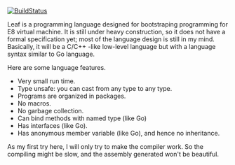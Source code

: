 [![BuildStatus](https://travis-ci.org/e8vm/leaf.png?branch=master)](https://travis-ci.org/e8vm/leaf)

Leaf is a programming language designed for bootstraping programming for E8
virtual machine.  It is still under heavy construction, so it does not have a
formal specification yet; most of the language design is still in my mind.
Basically, it will be a C/C++ -like low-level language but with a language
syntax similar to Go language.

Here are some language features.
- Very small run time.
- Type unsafe: you can cast from any type to any type.
- Programs are organized in packages.
- No macros.
- No garbage collection.
- Can bind methods with named type (like Go)
- Has interfaces (like Go).
- Has anonymous member variable (like Go), and hence no inheritance.

As my first try here, I will only try to make the compiler work. So the
compiling might be slow, and the assembly generated won't be beautiful.

